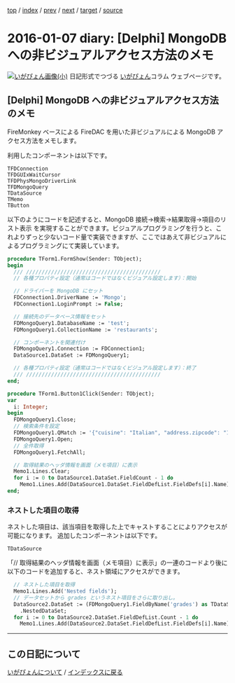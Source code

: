 [top](https://igapyon.github.io/diary/) 
 / [index](https://igapyon.github.io/diary/2016/index.html) 
 / [prev](https://igapyon.github.io/diary/2016/ig160106.html) 
 / [next](https://igapyon.github.io/diary/2016/ig160108.html) 
 / [target](https://igapyon.github.io/diary/2016/ig160107.html) 
 / [source](https://github.com/igapyon/diary/blob/gh-pages/2016/ig160107.html.src.md) 

2016-01-07 diary: [Delphi] MongoDB への非ビジュアルアクセス方法のメモ
=====================================================================================================
[![いがぴょん画像(小)](https://igapyon.github.io/diary/images/iga200306s.jpg "いがぴょん")](https://igapyon.github.io/diary/memo/memoigapyon.html) 日記形式でつづる [いがぴょん](https://igapyon.github.io/diary/memo/memoigapyon.html)コラム ウェブページです。

## [Delphi] MongoDB への非ビジュアルアクセス方法のメモ

FireMonkey ベースによる FireDAC を用いた非ビジュアルによる MongoDB アクセス方法をメモします。

利用したコンポーネントは以下です。

```
TFDConnection
TFDGUIxWaitCursor
TFDPhysMongoDriverLink
TFDMongoQuery
TDataSource
TMemo
TButton
```


以下のようにコードを記述すると、MongoDB 接続→検索→結果取得→項目のリスト表示 を実現することができます。ビジュアルプログラミングを行うと、これよりずっと少ないコード量で実装できますが、ここではあえて非ビジュアルによるプログラミングにて実装しています。

```pascal
procedure TForm1.FormShow(Sender: TObject);
begin
  /// ///////////////////////////////////////////
  // 各種プロパティ設定（通常はコードではなくビジュアル設定します）：開始

  // ドライバーを MongoDB にセット
  FDConnection1.DriverName := 'Mongo';
  FDConnection1.LoginPrompt := False;

  // 接続先のデータベース情報をセット
  FDMongoQuery1.DatabaseName := 'test';
  FDMongoQuery1.CollectionName := 'restaurants';

  // コンポーネントを関連付け
  FDMongoQuery1.Connection := FDConnection1;
  DataSource1.DataSet := FDMongoQuery1;

  // 各種プロパティ設定（通常はコードではなくビジュアル設定します）：終了
  /// ///////////////////////////////////////////
end;

procedure TForm1.Button1Click(Sender: TObject);
var
  i: Integer;
begin
  FDMongoQuery1.Close;
  // 検索条件を設定
  FDMongoQuery1.QMatch := '{"cuisine": "Italian", "address.zipcode": "10075"}';
  FDMongoQuery1.Open;
  // 全件取得
  FDMongoQuery1.FetchAll;

  // 取得結果のヘッダ情報を画面（メモ項目）に表示
  Memo1.Lines.Clear;
  for i := 0 to DataSource1.DataSet.FieldCount - 1 do
    Memo1.Lines.Add(DataSource1.DataSet.FieldDefList.FieldDefs[i].Name);
end;
```



### ネストした項目の取得

ネストした項目は、該当項目を取得した上でキャストすることによりアクセスが可能になります。
追加したコンポーネントは以下です。

```
TDataSource
```


「// 取得結果のヘッダ情報を画面（メモ項目）に表示」の一連のコードより後に以下のコードを追加すると、ネスト領域にアクセスができます。

```pascal
  // ネストした項目を取得
  Memo1.Lines.Add('Nested fields');
  // データセットから grades というネスト項目をさらに取り出し。
  DataSource2.DataSet := (FDMongoQuery1.FieldByName('grades') as TDataSetField)
    .NestedDataSet;
  for i := 0 to DataSource2.DataSet.FieldDefList.Count - 1 do
    Memo1.Lines.Add(DataSource2.DataSet.FieldDefList.FieldDefs[i].Name);
```



----------------------------------------------------------------------------------------------------

## この日記について
[いがぴょんについて](https://igapyon.github.io/diary/memo/memoigapyon.html) / [インデックスに戻る](https://igapyon.github.io/diary/idxall.html)
